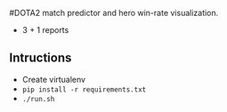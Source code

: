 #DOTA2 match predictor and hero win-rate visualization.


- 3 + 1 reports


## Intructions

* Create virtualenv
* `pip install -r requirements.txt`
* `./run.sh`
